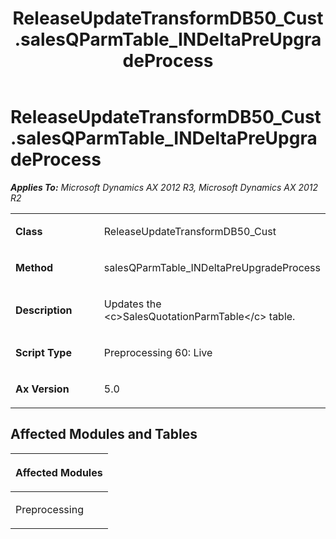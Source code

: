 ﻿---
title: ReleaseUpdateTransformDB50_Cust.salesQParmTable_INDeltaPreUpgradeProcess
TOCTitle: ReleaseUpdateTransformDB50_Cust.salesQParmTable_INDeltaPreUpgradeProcess
ms:assetid: d061ab2e-23d4-c5e4-3419-2f39da37a9b2
ms:mtpsurl: https://msdn.microsoft.com/en-us/library/JJ686920(v=AX.60)
ms:contentKeyID: 49711370
ms.date: 05/18/2015
mtps_version: v=AX.60
---

# ReleaseUpdateTransformDB50\_Cust.salesQParmTable\_INDeltaPreUpgradeProcess 


_**Applies To:** Microsoft Dynamics AX 2012 R3, Microsoft Dynamics AX 2012 R2_

<table>
<colgroup>
<col style="width: 50%" />
<col style="width: 50%" />
</colgroup>
<tbody>
<tr class="odd">
<td><p><strong>Class</strong></p></td>
<td><p>ReleaseUpdateTransformDB50_Cust</p></td>
</tr>
<tr class="even">
<td><p><strong>Method</strong></p></td>
<td><p>salesQParmTable_INDeltaPreUpgradeProcess</p></td>
</tr>
<tr class="odd">
<td><p><strong>Description</strong></p></td>
<td><p>Updates the &lt;c&gt;SalesQuotationParmTable&lt;/c&gt; table.</p></td>
</tr>
<tr class="even">
<td><p><strong>Script Type</strong></p></td>
<td><p>Preprocessing 60: Live</p></td>
</tr>
<tr class="odd">
<td><p><strong>Ax Version</strong></p></td>
<td><p>5.0</p></td>
</tr>
</tbody>
</table>


## Affected Modules and Tables

<table>
<colgroup>
<col style="width: 100%" />
</colgroup>
<thead>
<tr class="header">
<th><p>Affected Modules</p></th>
</tr>
</thead>
<tbody>
<tr class="odd">
<td><p>Preprocessing</p></td>
</tr>
</tbody>
</table>

  


